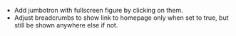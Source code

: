 
* Add jumbotron with fullscreen figure by clicking on them.
* Adjust breadcrumbs to show link to homepage only when set to true, but still be shown anywhere else if not.
